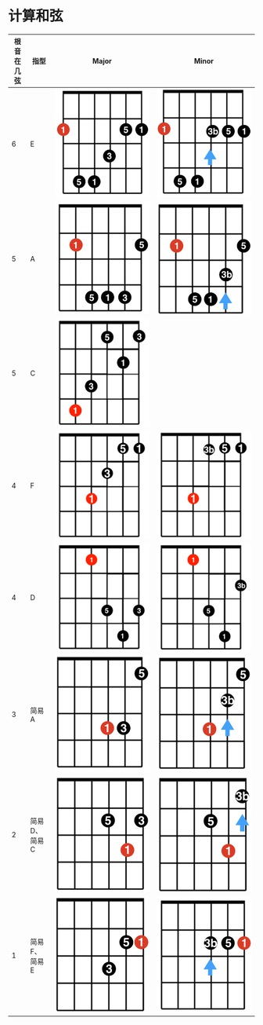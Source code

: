 # 计算和弦

| 根音在几弦 | 指型         | Major                                                | Minor                                                |
| ---------- | ------------ | ---------------------------------------------------- | ---------------------------------------------------- |
| 6          | E            | ![](../images/calculate_chord/6_major_pattern_e.png) | ![](../images/calculate_chord/6_minor_pattern_e.png) |
| 5          | A            | ![](../images/calculate_chord/5_major_pattern_a.png) | ![](../images/calculate_chord/5_minor_pattern_a.png) |
| 5          | C            | ![](../images/calculate_chord/5_major_pattern_c.png) |                                                      |
| 4          | F            | ![](../images/calculate_chord/4_major_pattern_f.png) | ![](../images/calculate_chord/4_minor_pattern_f.png) |
| 4          | D            | ![](../images/calculate_chord/4_major_pattern_d.png) | ![](../images/calculate_chord/4_minor_pattern_d.png) |
| 3          | 简易A        | ![](../images/calculate_chord/3_major.png)           | ![](../images/calculate_chord/3_minor.png)           |
| 2          | 简易D、简易C | ![](../images/calculate_chord/2_major.png)           | ![](../images/calculate_chord/2_minor.png)           |
| 1          | 简易F、简易E | ![](../images/calculate_chord/1_major.png)           | ![](../images/calculate_chord/1_minor.png)           |
